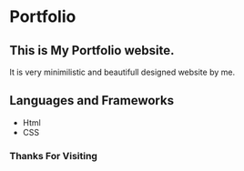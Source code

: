 # Portfolio

## This is My Portfolio website.
It is very minimilistic and beautifull designed website by me.

## Languages and Frameworks
* Html
* CSS


### Thanks For Visiting
